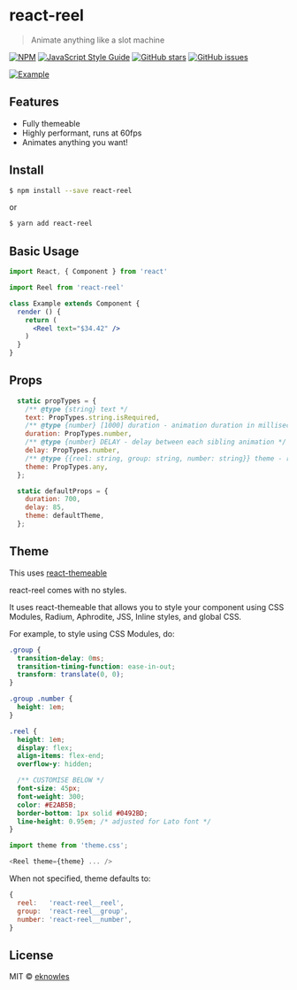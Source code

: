 # react-reel

> Animate anything like a slot machine

[![NPM](https://img.shields.io/npm/v/react-reel.svg)](https://www.npmjs.com/package/react-reel) [![JavaScript Style Guide](https://img.shields.io/badge/code_style-standard-brightgreen.svg)](https://standardjs.com)
[![GitHub stars](https://img.shields.io/github/stars/eknowles/react-reel.svg)](https://github.com/eknowles/react-reel/stargazers)
[![GitHub issues](https://img.shields.io/github/issues/eknowles/react-reel.svg)](https://github.com/eknowles/react-reel/issues)

[![Example](https://eknowles.github.io/react-reel/reel.gif)](https://eknowles.github.io/react-reel/)

## Features

- Fully themeable
- Highly performant, runs at 60fps
- Animates anything you want!

## Install

```bash
$ npm install --save react-reel
```

or

```bash
$ yarn add react-reel
```

## Basic Usage

```jsx
import React, { Component } from 'react'

import Reel from 'react-reel'

class Example extends Component {
  render () {
    return (
      <Reel text="$34.42" />
    )
  }
}
```

## Props

```javascript
  static propTypes = {
    /** @type {string} text */
    text: PropTypes.string.isRequired,
    /** @type {number} [1000] duration - animation duration in milliseconds */
    duration: PropTypes.number,
    /** @type {number} DELAY - delay between each sibling animation */
    delay: PropTypes.number,
    /** @type {{reel: string, group: string, number: string}} theme - react-themeable */
    theme: PropTypes.any,
  };

  static defaultProps = {
    duration: 700,
    delay: 85,
    theme: defaultTheme,
  };
```


## Theme

This uses [react-themeable](https://github.com/markdalgleish/react-themeable)

react-reel comes with no styles.

It uses react-themeable that allows you to style your component using CSS Modules, Radium, Aphrodite, JSS, Inline styles, and global CSS.

For example, to style using CSS Modules, do:

```css
.group {
  transition-delay: 0ms;
  transition-timing-function: ease-in-out;
  transform: translate(0, 0);
}

.group .number {
  height: 1em;
}

.reel {
  height: 1em;
  display: flex;
  align-items: flex-end;
  overflow-y: hidden;

  /** CUSTOMISE BELOW */
  font-size: 45px;
  font-weight: 300;
  color: #E2AB5B;
  border-bottom: 1px solid #0492BD;
  line-height: 0.95em; /* adjusted for Lato font */
}
```

```javascript
import theme from 'theme.css';
```

```javascript
<Reel theme={theme} ... />
```

When not specified, theme defaults to:

```javascript
{
  reel:   'react-reel__reel',
  group:  'react-reel__group',
  number: 'react-reel__number',
}
```

## License

MIT © [eknowles](https://github.com/eknowles)
